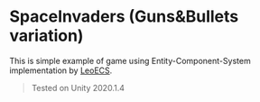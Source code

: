 # SpaceInvaders (Guns&Bullets variation) 
This is simple example of game using Entity-Component-System implementation by [LeoECS](https://github.com/Leopotam/ecs).

> Tested on Unity 2020.1.4